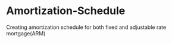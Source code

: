 # Amortization-Schedule
Creating amortization schedule for both fixed and adjustable rate mortgage(ARM)
